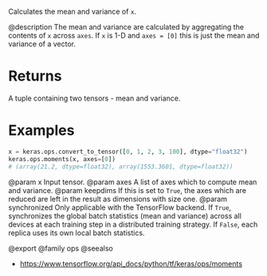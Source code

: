 Calculates the mean and variance of `x`.

@description
The mean and variance are calculated by aggregating the contents of `x`
across `axes`. If `x` is 1-D and `axes = [0]` this is just the mean and
variance of a vector.

# Returns
A tuple containing two tensors - mean and variance.

# Examples
```python
x = keras.ops.convert_to_tensor([0, 1, 2, 3, 100], dtype="float32")
keras.ops.moments(x, axes=[0])
# (array(21.2, dtype=float32), array(1553.3601, dtype=float32))
```

@param x Input tensor.
@param axes A list of axes which to compute mean and variance.
@param keepdims If this is set to `True`, the axes which are reduced are left
    in the result as dimensions with size one.
@param synchronized Only applicable with the TensorFlow backend.
    If `True`, synchronizes the global batch statistics (mean and
    variance) across all devices at each training step in a
    distributed training strategy. If `False`, each replica uses its own
    local batch statistics.

@export
@family ops
@seealso
+ <https://www.tensorflow.org/api_docs/python/tf/keras/ops/moments>
